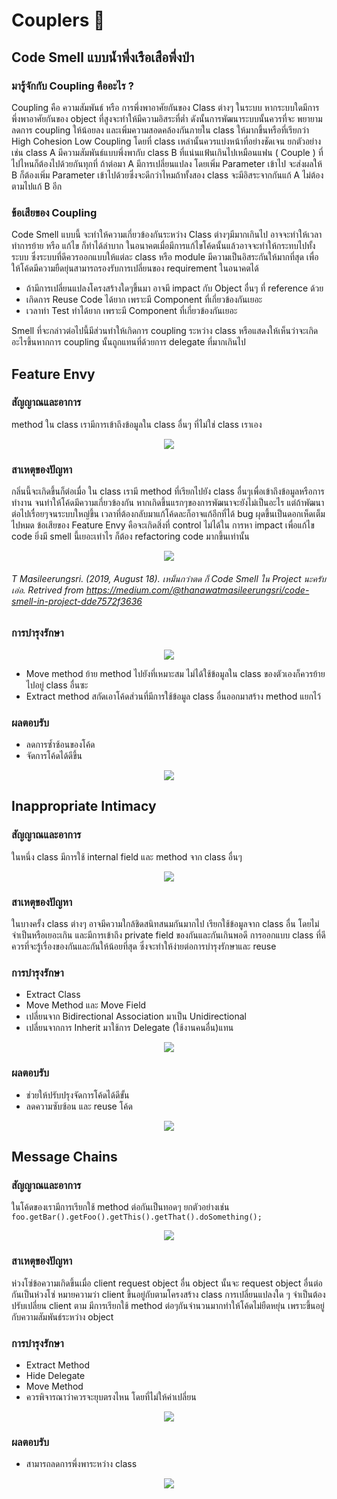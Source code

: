 # Couplers :couple:

## Code Smell แบบน้ำพึ่งเรือเสือพึ่งป่า

### มารู้จักกับ Coupling คืออะไร ?

Coupling คือ ความสัมพันธ์ หรือ การพึ่งพาอาศัยกันของ Class ต่างๆ ในระบบ หากระบบใดมีการพึ่งพาอาศัยกันของ object ที่สูงจะทำให้มีความอิสระที่ต่ำ ดังนั้นการพัฒนาระบบนั้นควรที่จะ
พยายามลดการ coupling ให้น้อยลง และเพิ่มความสอดคล้องกันภายใน class ให้มากขึ้นหรือที่เรียกว่า High Cohesion Low Coupling โดยที่ class เหล่านั้นควรแบ่งหน้าที่อย่างชัดเจน
ยกตัวอย่างเช่น class A มีความสัมพันธ์แบบพึ่งพากับ class B ที่แน่นแฟ้นเกินไปเหมือนแฟน ( Couple ) ที่ไปไหนก็ต้องไปด้วยกันทุกที่ ถ้าต่อมา A มีการเปลี่ยนแปลง โดยเพิ่ม Parameter เข้าไป
จะส่งผลให้ B ก็ต้องเพิ่ม Parameter เข้าไปด้วยซึ่งจะดีกว่าไหมถ้าทั้งสอง class จะมีอิสระจากกันแก้ A ไม่ต้องตามไปแก้ B อีก

### ข้อเสียของ Coupling 
Code Smell แบบนี้ จะทำให้ความเกี่ยวข้องกันระหว่าง Class ต่างๆมีมากเกินไป อาจจะทำให้เวลาทำการย้าย หรือ แก้ไข ก็ทำได้ลำบาก ในอนาคตเมื่อมีการแก้ไขโค้ดนั้นแล้วอาจจะทำให้กระทบไปทั้งระบบ 
ซึ่งระบบที่ดีควรออกแบบให้แต่ละ class หรือ module มีความเป็นอิสระกันให้มากที่สุด เพื่อให้โค้ดมีความยืดยุ่นสามารถรองรับการเปลี่ยนของ requirement ในอนาคตได้
+ ถ้ามีการเปลี่ยนแปลงโครงสร้างใดๆขึ้นมา อาจมี impact กับ Object อื่นๆ ที่ reference ด้วย 
+ เกิดการ Reuse Code ได้ยาก เพราะมี Component ที่เกี่ยวข้องกันเยอะ
+ เวลาทำ Test  ทำได้ยาก เพราะมี Component ที่เกี่ยวข้องกันเยอะ

Smell ที่จะกล่าวต่อไปนี้มีส่วนทำให้เกิดการ coupling ระหว่าง class หรือแสดงให้เห็นว่าจะเกิดอะไรขึ้นหากการ coupling นั้นถูกแทนที่ด้วยการ delegate ที่มากเกินไป

## Feature Envy
### สัญญาณและอาการ
method ใน class เรามีการเข้าถึงข้อมูลใน class อื่นๆ ที่ไม่ใช่ class เราเอง

<p align="center">
  <img src="https://sourcemaking.com/images/refactoring-illustrations/2x/feature-envy-1.png" />
</p>

### สาเหตุของปัญหา
กลิ่นนี้จะเกิดขึ้นก็ต่อเมื่อ ใน class เรามี method ที่เรียกไปยัง class อื่นๆเพื่อเข้าถึงข้อมูลหรือการทำงาน จนทำให้โค้ดมีความเกี่ยวข้องกัน หากเกิดขึ้นแรกๆของการพัฒนาจะยังไม่เป็นอะไร
แต่ถ้าพัฒนาต่อไปเรื่อยๆจนระบบใหญ่ขึ้น เวลาที่ต้องกลับมาแก้โค้ดละก็อาจแก้อีกที่ได้ bug ผุดขึ้นเป็นดอกเห็ดเต็มไปหมด ข้อเสียของ Feature Envy คือจะเกิดสิ่งที่ control ไม่ได้ใน
การหา impact เพื่อแก้ไข code ยิ่งมี smell นี้เยอะเท่าไร ก็ต้อง refactoring code มากขึ้นเท่านั้น
</br>




<p align="center">
  <img src="https://miro.medium.com/max/699/1*rB0Fkdgyc5fk1qNzNafnWw.png" />
</p>

###### T Masileerungsri. (2019, August 18). เหม็นกว่าตด ก็ Code Smell ใน Project นะครับเอ่อ. Retrived from https://medium.com/@thanawatmasileerungsri/code-smell-in-project-dde7572f3636

### การบำรุงรักษา

<p align="center">
  <img src="https://sourcemaking.com/images/refactoring-illustrations/2x/feature-envy-3.png" />
</p>

+ Move method ย้าย method ไปยังที่เหมาะสม ไม่ได้ใช้ข้อมูลใน class ของตัวเองก็ควรย้ายไปอยู่ class อื่นซะ  
+ Extract method สกัดเอาโค้ดส่วนที่มีการใช้ข้อมูล class อื่นออกมาสร้าง method แยกไว้



### ผลตอบรับ
+ ลดการซ้ำซ้อนของโค้ด
+ จัดการโค้ดได้ดีขึ้น

<p align="center">
  <img src="https://sourcemaking.com/images/refactoring-illustrations/2x/feature-envy-2.png" />
</p>

## Inappropriate Intimacy
### สัญญาณและอาการ
ในหนึ่ง class มีการใช้ internal field และ method จาก class อื่นๆ

<p align="center">
  <img src="https://sourcemaking.com/images/refactoring-illustrations/2x/inappropriate-intimacy-1.png" />
</p>

### สาเหตุของปัญหา
ในบางครั้ง class ต่างๆ อาจมีความใกล้ชิดสนิทสนมกันมากไป เรียกใช้ข้อมูลจาก class อื่น โดยไม่จำเป็นหรือเยอะเกิน 
และมีการเข้าถึง private field ของกันและกันเกินพอดี การออกแบบ class ที่ดีควรที่จะรู้เรื่องของกันและกันให้น้อยที่สุด
ซึ่งจะทำให้ง่ายต่อการบำรุงรักษาและ reuse

### การบำรุงรักษา
+ Extract Class
+ Move Method และ Move Field
+ เปลี่ยนจาก Bidirectional Association มาเป็น Unidirectional
+ เปลี่ยนจากการ Inherit มาใช้การ Delegate (ใช้งานคนอื่น)แทน

<p align="center">
  <img src="https://sourcemaking.com/images/refactoring-illustrations/2x/inappropriate-intimacy-2.png" />
</p>

### ผลตอบรับ
+ ช่วยให้ปรับปรุงจัดการโค้ดได้ดีขั้น
+ ลดความซับซ้อน และ reuse โค้ด

<p align="center">
  <img src="https://sourcemaking.com/images/refactoring-illustrations/2x/inappropriate-intimacy-3.png" />
</p>



## Message Chains
### สัญญาณและอาการ
ในโค้ดของเรามีการเรียกใช้ method ต่อกันเป็นทอดๆ ยกตัวอย่างเช่น ```foo.getBar().getFoo().getThis().getThat().doSomething();```

<p align="center">
  <img src="https://sourcemaking.com/images/refactoring-illustrations/2x/message-chains-1.png" />
</p>


### สาเหตุของปัญหา
ห่วงโซ่ข้อความเกิดขึ้นเมื่อ client request object อื่น object นั้นจะ request object อื่นต่อกันเป็นห่วงโซ่ หมายความว่า client ขึ้นอยู่กับตามโครงสร้าง class การเปลี่ยนแปลงใด ๆ จำเป็นต้องปรับเปลี่ยน client
ตาม มีการเรียกใช้ method ต่อๆกันจำนวนมากทำให้โค้ดไม่ยืดหยุ่น เพราะขึ้นอยู่กับความสัมพันธ์ระหว่าง object 

### การบำรุงรักษา
+ Extract Method 
+ Hide Delegate
+ Move Method
+ ควรพิจารณาว่าควรจะยุบตรงไหน โดยที่ไม่ให้ค่าเปลี่ยน

<p align="center">
  <img src="https://sourcemaking.com/images/refactoring-illustrations/2x/message-chains-2.png" />
</p>

### ผลตอบรับ
+ สามารถลดการพึ่งพาระหว่าง class

<p align="center">
  <img src="https://sourcemaking.com/images/refactoring-illustrations/2x/message-chains-3.png" />
</p>
